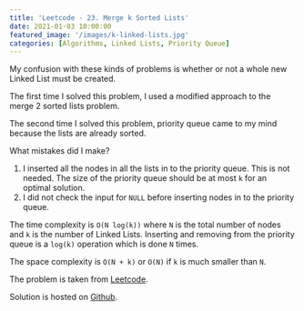 ```yaml
---
title: 'Leetcode - 23. Merge k Sorted Lists'
date: 2021-01-03 10:00:00
featured_image: '/images/k-linked-lists.jpg'
categories: [Algorithms, Linked Lists, Priority Queue]
---
```


My confusion with these kinds of problems is whether or not a whole new Linked List must be created.

The first time I solved this problem, I used a modified approach to the merge 2 sorted lists problem.

The second time I solved this problem, priority queue came to my mind because the lists are already sorted.

What mistakes did I make?
1. I inserted all the nodes in all the lists in to the priority queue. This is not needed. The size of the priority queue should be at most `k` for an optimal solution.
2. I did not check the input for `NULL` before inserting nodes in to the priority queue.

The time complexity is `O(N log(k))` where `N` is the total number of nodes and `k` is the number of Linked Lists. Inserting and removing from the priority queue is a `log(k)` operation which is done `N` times.

The space complexity is `O(N + k)` or `O(N)` if `k` is much smaller than `N`.

The problem is taken from [Leetcode](https://leetcode.com/problems/merge-k-sorted-lists/).

Solution is hosted on [Github](https://github.com/mohitathwani/leetcode_submissions/tree/main/problems/merge_k_sorted_lists).

